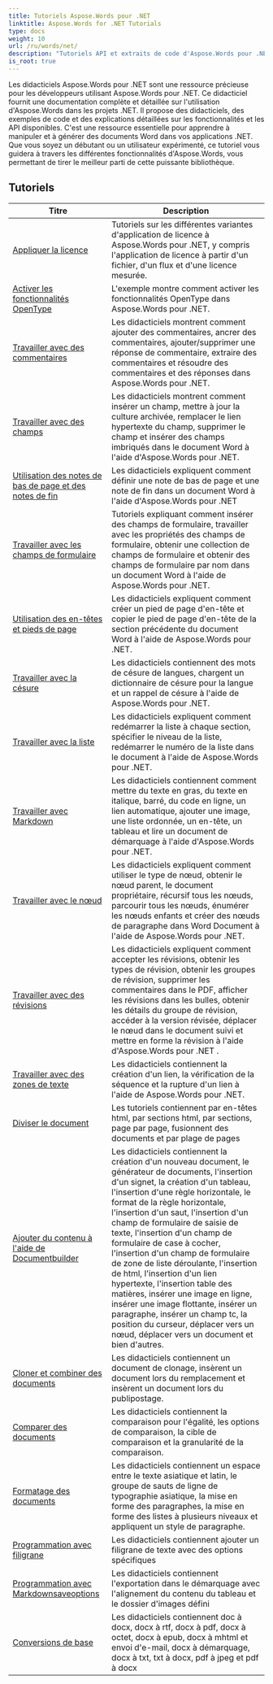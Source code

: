 ```yaml
---
title: Tutoriels Aspose.Words pour .NET
linktitle: Aspose.Words for .NET Tutorials
type: docs
weight: 10
url: /ru/words/net/
description: "Tutoriels API et extraits de code d'Aspose.Words pour .NET qui incluent la création, l'édition, la conversion, l'impression et bien d'autres fonctionnalités d'utilisation du traitement de documents Word"
is_root: true
---
```


 Les didacticiels Aspose.Words pour .NET sont une ressource précieuse pour les développeurs utilisant Aspose.Words pour .NET. Ce didacticiel fournit une documentation complète et détaillée sur l'utilisation d'Aspose.Words dans les projets .NET. Il propose des didacticiels, des exemples de code et des explications détaillées sur les fonctionnalités et les API disponibles. C'est une ressource essentielle pour apprendre à manipuler et à générer des documents Word dans vos applications .NET. Que vous soyez un débutant ou un utilisateur expérimenté, ce tutoriel vous guidera à travers les différentes fonctionnalités d'Aspose.Words, vous permettant de tirer le meilleur parti de cette puissante bibliothèque.

## Tutoriels
| Titre | Description |
| --- | --- | 
| [Appliquer la licence](./apply-license/) | Tutoriels sur les différentes variantes d'application de licence à Aspose.Words pour .NET, y compris l'application de licence à partir d'un fichier, d'un flux et d'une licence mesurée. |  
| [Activer les fonctionnalités OpenType](./enable-opentype-features/) | L'exemple montre comment activer les fonctionnalités OpenType dans Aspose.Words pour .NET. |  
| [Travailler avec des commentaires](./working-with-comments/) | Les didacticiels montrent comment ajouter des commentaires, ancrer des commentaires, ajouter/supprimer une réponse de commentaire, extraire des commentaires et résoudre des commentaires et des réponses dans Aspose.Words pour .NET. |  
| [Travailler avec des champs](./working-with-fields/) | Les didacticiels montrent comment insérer un champ, mettre à jour la culture archivée, remplacer le lien hypertexte du champ, supprimer le champ et insérer des champs imbriqués dans le document Word à l'aide d'Aspose.Words pour .NET. |  
| [Utilisation des notes de bas de page et des notes de fin](./working-with-footnote-and-endnote/) | Les didacticiels expliquent comment définir une note de bas de page et une note de fin dans un document Word à l'aide d'Aspose.Words pour .NET |  
| [Travailler avec les champs de formulaire](./working-with-formfields/) | Tutoriels expliquant comment insérer des champs de formulaire, travailler avec les propriétés des champs de formulaire, obtenir une collection de champs de formulaire et obtenir des champs de formulaire par nom dans un document Word à l'aide de Aspose.Words pour .NET. |  
| [Utilisation des en-têtes et pieds de page](./working-with-headers-and-footers/) | Les didacticiels expliquent comment créer un pied de page d'en-tête et copier le pied de page d'en-tête de la section précédente du document Word à l'aide de Aspose.Words pour .NET. |  
| [Travailler avec la césure](./working-with-hyphenation/) | Les didacticiels contiennent des mots de césure de langues, chargent un dictionnaire de césure pour la langue et un rappel de césure à l'aide de Aspose.Words pour .NET. |  
| [Travailler avec la liste](./working-with-list/) | Les didacticiels expliquent comment redémarrer la liste à chaque section, spécifier le niveau de la liste, redémarrer le numéro de la liste dans le document à l'aide de Aspose.Words pour .NET. |  
| [Travailler avec Markdown](./working-with-markdown/) | Les didacticiels contiennent comment mettre du texte en gras, du texte en italique, barré, du code en ligne, un lien automatique, ajouter une image, une liste ordonnée, un en-tête, un tableau et lire un document de démarquage à l'aide d'Aspose.Words pour .NET. |  
| [Travailler avec le nœud](./working-with-node/) | Les didacticiels expliquent comment utiliser le type de nœud, obtenir le nœud parent, le document propriétaire, récursif tous les nœuds, parcourir tous les nœuds, énumérer les nœuds enfants et créer des nœuds de paragraphe dans Word Document à l'aide de Aspose.Words pour .NET. |  
| [Travailler avec des révisions](./working-with-revisions/) | Les didacticiels expliquent comment accepter les révisions, obtenir les types de révision, obtenir les groupes de révision, supprimer les commentaires dans le PDF, afficher les révisions dans les bulles, obtenir les détails du groupe de révision, accéder à la version révisée, déplacer le nœud dans le document suivi et mettre en forme la révision à l'aide d'Aspose.Words pour .NET . |  
| [Travailler avec des zones de texte](./working-with-textboxes/) | Les didacticiels contiennent la création d'un lien, la vérification de la séquence et la rupture d'un lien à l'aide de Aspose.Words pour .NET. |  
| [Diviser le document](./split-document/) | Les tutoriels contiennent par en-têtes html, par sections html, par sections, page par page, fusionnent des documents et par plage de pages |  
| [Ajouter du contenu à l'aide de Documentbuilder](./add-content-using-documentbuilder/) | Les didacticiels contiennent la création d'un nouveau document, le générateur de documents, l'insertion d'un signet, la création d'un tableau, l'insertion d'une règle horizontale, le format de la règle horizontale, l'insertion d'un saut, l'insertion d'un champ de formulaire de saisie de texte, l'insertion d'un champ de formulaire de case à cocher, l'insertion d'un champ de formulaire de zone de liste déroulante, l'insertion de html, l'insertion d'un lien hypertexte, l'insertion table des matières, insérer une image en ligne, insérer une image flottante, insérer un paragraphe, insérer un champ tc, la position du curseur, déplacer vers un nœud, déplacer vers un document et bien d'autres. |
| [Cloner et combiner des documents](./clone-and-combine-documents/) | Les didacticiels contiennent un document de clonage, insèrent un document lors du remplacement et insèrent un document lors du publipostage. |
| [Comparer des documents](./compare-documents/) | Les didacticiels contiennent la comparaison pour l'égalité, les options de comparaison, la cible de comparaison et la granularité de la comparaison. |
| [Formatage des documents](./document-formatting/) | Les didacticiels contiennent un espace entre le texte asiatique et latin, le groupe de sauts de ligne de typographie asiatique, la mise en forme des paragraphes, la mise en forme des listes à plusieurs niveaux et appliquent un style de paragraphe. |   
| [Programmation avec filigrane](./programming-with-watermark/) | Les didacticiels contiennent ajouter un filigrane de texte avec des options spécifiques |   
| [Programmation avec Markdownsaveoptions](./programming-with-markdownsaveoptions/) | Les didacticiels contiennent l'exportation dans le démarquage avec l'alignement du contenu du tableau et le dossier d'images défini |  
| [Conversions de base](./basic-conversions/) | Les didacticiels contiennent doc à docx, docx à rtf, docx à pdf, docx à octet, docx à epub, docx à mhtml et envoi d'e-mail, docx à démarquage, docx à txt, txt à docx, pdf à jpeg et pdf à docx |  